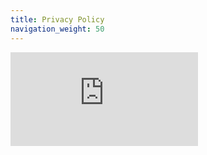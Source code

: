 ```yaml
---
title: Privacy Policy
navigation_weight: 50
---
```


<iframe class="autosize" src="https://policy.gofunky.fun/document/privacy-notice/540c236a-0dd9-4e56-a01d-68d59b2417eb" frameborder="0" allowfullscreen>
  <p>Your browser does not support iframes.</p>
</iframe>
<script>
    iFrameResize({inPageLinks: true}, 'iframe.autosize')
</script>

